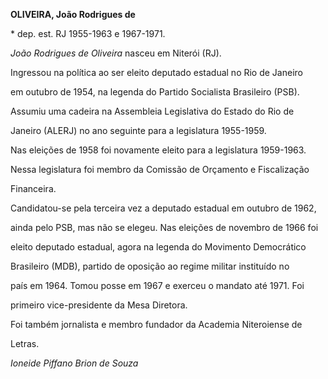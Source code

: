 **OLIVEIRA, João Rodrigues de**



\* dep. est. RJ 1955-1963 e 1967-1971.



*João Rodrigues de Oliveira* nasceu em Niterói (RJ).



Ingressou na política ao ser eleito deputado estadual no Rio de Janeiro

em outubro de 1954, na legenda do Partido Socialista Brasileiro (PSB).

Assumiu uma cadeira na Assembleia Legislativa do Estado do Rio de

Janeiro (ALERJ) no ano seguinte para a legislatura 1955-1959.



Nas eleições de 1958 foi novamente eleito para a legislatura 1959-1963.

Nessa legislatura foi membro da Comissão de Orçamento e Fiscalização

Financeira.



Candidatou-se pela terceira vez a deputado estadual em outubro de 1962,

ainda pelo PSB, mas não se elegeu. Nas eleições de novembro de 1966 foi

eleito deputado estadual, agora na legenda do Movimento Democrático

Brasileiro (MDB), partido de oposição ao regime militar instituído no

país em 1964. Tomou posse em 1967 e exerceu o mandato até 1971. Foi

primeiro vice-presidente da Mesa Diretora.



Foi também jornalista e membro fundador da Academia Niteroiense de

Letras.



*Ioneide Piffano Brion de Souza*



